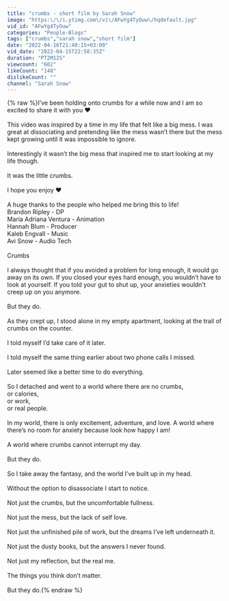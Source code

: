 ```yaml
---
title: "crumbs - short film by Sarah Snow"
image: "https:\/\/i.ytimg.com\/vi\/AFwYg4TyOuw\/hqdefault.jpg"
vid_id: "AFwYg4TyOuw"
categories: "People-Blogs"
tags: ["crumbs","sarah snow","short film"]
date: "2022-04-16T21:40:15+03:00"
vid_date: "2022-04-15T22:58:35Z"
duration: "PT2M12S"
viewcount: "602"
likeCount: "148"
dislikeCount: ""
channel: "Sarah Snow"
---
```

{% raw %}I’ve been holding onto crumbs for a while now and I am so excited to share it with you ❤️<br /><br />This video was inspired by a time in my life that felt like a big mess. I was great at dissociating and pretending like the mess wasn’t there but the mess kept growing until it was impossible to ignore. <br /><br />Interestingly it wasn’t the big mess that inspired me to start looking at my life though.<br /><br />It was the little crumbs. <br /><br />I hope you enjoy ❤️<br /><br />A huge thanks to the people who helped me bring this to life!<br />Brandon Ripley - DP<br />Maria Adriana Ventura - Animation<br />Hannah Blum - Producer<br />Kaleb Engvall - Music <br />Avi Snow - Audio Tech<br /><br />Crumbs<br /><br />I always thought that if you avoided a problem for long enough, it would go away on its own. If you closed your eyes hard enough, you wouldn’t have  to look at yourself. If you told your gut to shut up, your anxieties wouldn’t creep up on you anymore.<br /><br />But they do.<br /><br />As they crept up, I stood alone in my empty apartment, looking at the trail of crumbs on the counter. <br /><br />I told myself I’d take care of it later.<br /><br />I told myself the same thing earlier about two phone calls I missed. <br /><br />Later seemed like a better time to do everything.<br /><br />So I detached and went to a world where there are no crumbs, <br />or calories, <br />or work, <br />or real people. <br /><br />In my world, there is only excitement, adventure, and love. A world where there’s no room for anxiety because look how happy I am!<br /><br />A world where crumbs cannot interrupt my day. <br /><br />But they do.<br /><br />So I take away the fantasy, and the world I’ve built up in my head.<br /><br />Without the option to disassociate I start to notice.<br /><br />Not just the crumbs, but the uncomfortable fullness. <br /><br />Not just the mess, but the lack of self love. <br /><br />Not just the unfinished pile of work, but the dreams I’ve left underneath it.<br /><br />Not just the dusty books, but the answers I  never found. <br /><br />Not just my reflection, but the real me.<br /><br />The things you think don’t matter.<br /><br />But they do.{% endraw %}
